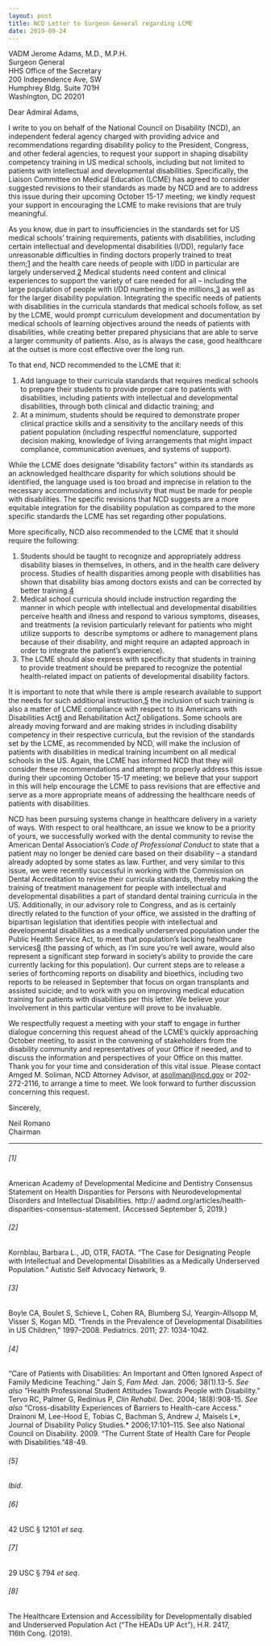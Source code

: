 ```yaml
---
layout: post
title: NCD Letter to Surgeon General regarding LCME
date: 2019-09-24
---
```

VADM Jerome Adams, M.D., M.P.H.\
Surgeon General\
HHS Office of the Secretary\
200 Independence Ave, SW\
Humphrey Bldg. Suite 701H\
Washington, DC 20201

Dear Admiral Adams,

I write to you on behalf of the National Council on Disability (NCD), an independent federal agency charged with providing advice and recommendations regarding disability policy to the President, Congress, and other federal agencies, to request your support in shaping disability competency training in US medical schools, including but not limited to patients with intellectual and developmental disabilities. Specifically, the Liaison Committee on Medical Education (LCME) has agreed to consider suggested revisions to their standards as made by NCD and are to address this issue during their upcoming October 15-17 meeting; we kindly request your support in encouraging the LCME to make revisions that are truly meaningful.

As you know, due in part to insufficiencies in the standards set for US medical schools’ training requirements, patients with disabilities, including certain intellectual and developmental disabilities (I/DD), regularly face unreasonable difficulties in finding doctors properly trained to treat them;[1](#1) and the health care needs of people with I/DD in particular are largely underserved.[2](#2) Medical students need content and clinical experiences to support the variety of care needed for all – including the large population of people with I/DD numbering in the millions,[3](#3) as well as for the larger disability population. Integrating the specific needs of patients with disabilities in the curricula standards that medical schools follow, as set by the LCME, would prompt curriculum development and documentation by medical schools of learning objectives around the needs of patients with disabilities, while creating better prepared physicians that are able to serve a larger community of patients. Also, as is always the case, good healthcare at the outset is more cost effective over the long run. 

To that end, NCD recommended to the LCME that it:

1. Add language to their curricula standards that requires medical schools to prepare their students to provide proper care to patients with disabilities, including patients with intellectual and developmental disabilities, through both clinical and didactic training; and
2. At a minimum, students should be required to demonstrate proper clinical practice skills and a sensitivity to the ancillary needs of this patient population (including respectful nomenclature, supported decision making, knowledge of living arrangements that might impact compliance, communication avenues, and systems of support).

While the LCME does designate “disability factors” within its standards as an acknowledged healthcare disparity for which solutions should be identified, the language used is too broad and imprecise in relation to the necessary accommodations and inclusivity that must be made for people with disabilities. The specific revisions that NCD suggests are a more equitable integration for the disability population as compared to the more specific standards the LCME has set regarding other populations.

More specifically, NCD also recommended to the LCME that it should require the following:

1. Students should be taught to recognize and appropriately address disability biases in themselves, in others, and in the health care delivery process. Studies of health disparities among people with disabilities has shown that disability bias among doctors exists and can be corrected by better training.[4](#4)
2. Medical school curricula should include instruction regarding the manner in which people with intellectual and developmental disabilities perceive health and illness and respond to various symptoms, diseases, and treatments (a revision particularly relevant for patients who might utilize supports to  describe symptoms or adhere to management plans because of their disability, and might require an adapted approach in order to integrate the patient’s experience).
3. The LCME should also express with specificity that students in training to provide treatment should be prepared to recognize the potential health-related impact on patients of developmental disability factors.

It is important to note that while there is ample research available to support the needs for such additional instruction,[5](#5) the inclusion of such training is also a matter of LCME compliance with respect to its Americans with Disabilities Act[6](#6) and Rehabilitation Act[7](#7) obligations. Some schools are already moving forward and are making strides in including disability competency in their respective curricula, but the revision of the standards set by the LCME, as recommended by NCD, will make the inclusion of patients with disabilities in medical training incumbent on all medical schools in the US. Again, the LCME has informed NCD that they will consider these recommendations and attempt to properly address this issue during their upcoming October 15-17 meeting; we believe that your support in this will help encourage the LCME to pass revisions that are effective and serve as a more appropriate means of addressing the healthcare needs of patients with disabilities.

NCD has been pursuing systems change in healthcare delivery in a variety of ways. With respect to oral healthcare, an issue we know to be a priority of yours, we successfully worked with the dental community to revise the American Dental Association’s *Code of Professional Conduct* to state that a patient may no longer be denied care based on their disability – a standard already adopted by some states as law. Further, and very similar to this issue, we were recently successful in working with the Commission on Dental Accreditation to revise their curricula standards, thereby making the training of treatment management for people with intellectual and developmental disabilities a part of standard dental training curricula in the US. Additionally, in our advisory role to Congress, and as is certainly directly related to the function of your office, we assisted in the drafting of bipartisan legislation that identifies people with intellectual and developmental disabilities as a medically underserved population under the Public Health Service Act, to meet that population’s lacking healthcare services[8](#8) (the passing of which, as I’m sure you’re well aware, would also represent a significant step forward in society’s ability to provide the care currently lacking for this population). Our current steps are to release a series of forthcoming reports on disability and bioethics, including two reports to be released in September that focus on organ transplants and assisted suicide; and to work with you on improving medical education training for patients with disabilities per this letter. We believe your involvement in this particular venture will prove to be invaluable.

We respectfully request a meeting with your staff to engage in further dialogue concerning this request ahead of the LCME’s quickly approaching October meeting, to assist in the convening of stakeholders from the disability community and representatives of your Office if needed, and to discuss the information and perspectives of your Office on this matter. Thank you for your time and consideration of this vital issue. Please contact Amged M. Soliman, NCD Attorney Advisor, at [asoliman@ncd.gov](mailto:asoliman@ncd.gov) or 202-272-2116, to arrange a time to meet. We look forward to further discussion concerning this request.

Sincerely,

Neil Romano\
Chairman

- - -

###### [1]
American Academy of Developmental Medicine and Dentistry Consensus Statement on Health Disparities for Persons with Neurodevelopmental Disorders and Intellectual Disabilities. http:// aadmd.org/articles/health-disparities-consensus-statement. (Accessed September 5, 2019.)

###### [2]
Kornblau, Barbara L., JD, OTR, FAOTA. “The Case for Designating People with Intellectual and Developmental Disabilities as a Medically Underserved Population.” Autistic Self Advocacy Network, 9.

###### [3]
Boyle CA, Boulet S, Schieve L, Cohen RA, Blumberg SJ, Yeargin-Allsopp M, Visser S, Kogan MD. “Trends in the Prevalence of Developmental Disabilities in US Children,” 1997–2008. Pediatrics. 2011; 27: 1034-1042.

###### [4] 
“Care of Patients with Disabilities: An Important and Often Ignored Aspect of Family Medicine Teaching.” Jain S, *Fam Med.* Jan. 2006; 38(1).13-5. *See also* “Health Professional Student Attitudes Towards People with Disability.” Tervo RC, Palmer G, Redinius P, *Clin Rehabil.* Dec. 2004; 18(8):908-15. *See also* “Cross-disability Experiences of Barriers to Health-care Access.” Drainoni M, Lee-Hood E, Tobias C, Bachman S, Andrew J, Maisels L*, Journal of Disability Policy Studies.* 2006;17:101–115. See also National Council on Disability. 2009. “The Current State of Health Care for People with Disabilities.”48-49.

###### [5] 
*Ibid*.

###### [6] 
42 USC § 12101 *et seq*.

###### [7] 
29 USC § 794 *et seq*.

###### [8] 
The Healthcare Extension and Accessibility for Developmentally disabled and Underserved Population Act (“The HEADs UP Act”), H.R. 2417, 116th Cong. (2019).